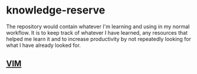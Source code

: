 # knowledge-reserve
The repository would contain whatever I'm learning and using in my normal workflow. It is to keep track of whatever I have learned, any resources that helped me learn it and to increase productivity by not repeatedly looking for what I have already looked for.


## [VIM](vim.md)
